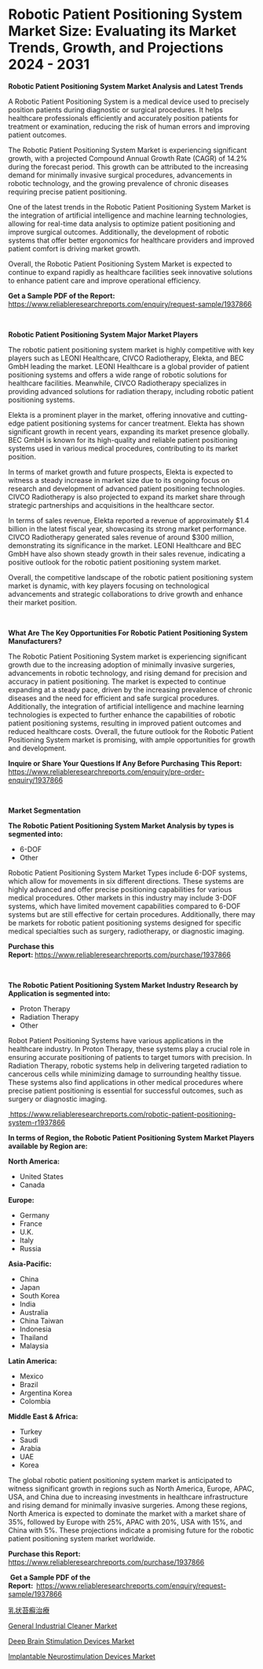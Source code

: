 <p><h1>Robotic Patient Positioning System Market Size: Evaluating its Market Trends, Growth, and Projections 2024 - 2031</h1></p><p><strong>Robotic Patient Positioning System Market Analysis and Latest Trends</strong></p>
<p><p>A Robotic Patient Positioning System is a medical device used to precisely position patients during diagnostic or surgical procedures. It helps healthcare professionals efficiently and accurately position patients for treatment or examination, reducing the risk of human errors and improving patient outcomes.</p><p>The Robotic Patient Positioning System Market is experiencing significant growth, with a projected Compound Annual Growth Rate (CAGR) of 14.2% during the forecast period. This growth can be attributed to the increasing demand for minimally invasive surgical procedures, advancements in robotic technology, and the growing prevalence of chronic diseases requiring precise patient positioning.</p><p>One of the latest trends in the Robotic Patient Positioning System Market is the integration of artificial intelligence and machine learning technologies, allowing for real-time data analysis to optimize patient positioning and improve surgical outcomes. Additionally, the development of robotic systems that offer better ergonomics for healthcare providers and improved patient comfort is driving market growth.</p><p>Overall, the Robotic Patient Positioning System Market is expected to continue to expand rapidly as healthcare facilities seek innovative solutions to enhance patient care and improve operational efficiency.</p></p>
<p><strong>Get a Sample PDF of the Report:&nbsp;</strong> <a href="https://www.reliableresearchreports.com/enquiry/request-sample/1937866">https://www.reliableresearchreports.com/enquiry/request-sample/1937866</a></p>
<p>&nbsp;</p>
<p><strong>Robotic Patient Positioning System Major Market Players</strong></p>
<p><p>The robotic patient positioning system market is highly competitive with key players such as LEONI Healthcare, CIVCO Radiotherapy, Elekta, and BEC GmbH leading the market. LEONI Healthcare is a global provider of patient positioning systems and offers a wide range of robotic solutions for healthcare facilities. Meanwhile, CIVCO Radiotherapy specializes in providing advanced solutions for radiation therapy, including robotic patient positioning systems.</p><p>Elekta is a prominent player in the market, offering innovative and cutting-edge patient positioning systems for cancer treatment. Elekta has shown significant growth in recent years, expanding its market presence globally. BEC GmbH is known for its high-quality and reliable patient positioning systems used in various medical procedures, contributing to its market position.</p><p>In terms of market growth and future prospects, Elekta is expected to witness a steady increase in market size due to its ongoing focus on research and development of advanced patient positioning technologies. CIVCO Radiotherapy is also projected to expand its market share through strategic partnerships and acquisitions in the healthcare sector.</p><p>In terms of sales revenue, Elekta reported a revenue of approximately $1.4 billion in the latest fiscal year, showcasing its strong market performance. CIVCO Radiotherapy generated sales revenue of around $300 million, demonstrating its significance in the market. LEONI Healthcare and BEC GmbH have also shown steady growth in their sales revenue, indicating a positive outlook for the robotic patient positioning system market.</p><p>Overall, the competitive landscape of the robotic patient positioning system market is dynamic, with key players focusing on technological advancements and strategic collaborations to drive growth and enhance their market position.</p></p>
<p>&nbsp;</p>
<p><strong>What Are The Key Opportunities For Robotic Patient Positioning System Manufacturers?</strong></p>
<p><p>The Robotic Patient Positioning System market is experiencing significant growth due to the increasing adoption of minimally invasive surgeries, advancements in robotic technology, and rising demand for precision and accuracy in patient positioning. The market is expected to continue expanding at a steady pace, driven by the increasing prevalence of chronic diseases and the need for efficient and safe surgical procedures. Additionally, the integration of artificial intelligence and machine learning technologies is expected to further enhance the capabilities of robotic patient positioning systems, resulting in improved patient outcomes and reduced healthcare costs. Overall, the future outlook for the Robotic Patient Positioning System market is promising, with ample opportunities for growth and development.</p></p>
<p><strong>Inquire or Share Your Questions If Any Before Purchasing This Report:</strong> <a href="https://www.reliableresearchreports.com/enquiry/pre-order-enquiry/1937866">https://www.reliableresearchreports.com/enquiry/pre-order-enquiry/1937866</a></p>
<p>&nbsp;</p>
<p><strong>Market Segmentation</strong></p>
<p><strong>The Robotic Patient Positioning System Market Analysis by types is segmented into:</strong></p>
<p><ul><li>6-DOF</li><li>Other</li></ul></p>
<p><p>Robotic Patient Positioning System Market Types include 6-DOF systems, which allow for movements in six different directions. These systems are highly advanced and offer precise positioning capabilities for various medical procedures. Other markets in this industry may include 3-DOF systems, which have limited movement capabilities compared to 6-DOF systems but are still effective for certain procedures. Additionally, there may be markets for robotic patient positioning systems designed for specific medical specialties such as surgery, radiotherapy, or diagnostic imaging.</p></p>
<p><strong>Purchase this Report:&nbsp;</strong><a href="https://www.reliableresearchreports.com/purchase/1937866">https://www.reliableresearchreports.com/purchase/1937866</a></p>
<p>&nbsp;</p>
<p><strong>The Robotic Patient Positioning System Market Industry Research by Application is segmented into:</strong></p>
<p><ul><li>Proton Therapy</li><li>Radiation Therapy</li><li>Other</li></ul></p>
<p><p>Robot Patient Positioning Systems have various applications in the healthcare industry. In Proton Therapy, these systems play a crucial role in ensuring accurate positioning of patients to target tumors with precision. In Radiation Therapy, robotic systems help in delivering targeted radiation to cancerous cells while minimizing damage to surrounding healthy tissue. These systems also find applications in other medical procedures where precise patient positioning is essential for successful outcomes, such as surgery or diagnostic imaging.</p></p>
<p><a href="https://www.reliableresearchreports.com/robotic-patient-positioning-system-r1937866">&nbsp;https://www.reliableresearchreports.com/robotic-patient-positioning-system-r1937866</a></p>
<p><strong>In terms of Region, the Robotic Patient Positioning System Market Players available by Region are:</strong></p>
<p>
    <p> <strong> North America: </strong>
        <ul>
            <li>United States</li>
            <li>Canada</li>
        </ul>
        </p> 
    <p> <strong> Europe: </strong>
        <ul>
            <li>Germany</li>
            <li>France</li>
            <li>U.K.</li>
            <li>Italy</li>
            <li>Russia</li>
        </ul>
        </p> 
    <p> <strong> Asia-Pacific: </strong>
        <ul>
            <li>China</li>
            <li>Japan</li>
            <li>South Korea</li>
            <li>India</li>
            <li>Australia</li>
            <li>China Taiwan</li>
            <li>Indonesia</li>
            <li>Thailand</li>
            <li>Malaysia</li>
        </ul>
        </p> 
    <p> <strong> Latin America: </strong>
        <ul>
            <li>Mexico</li>
            <li>Brazil</li>
            <li>Argentina Korea</li>
            <li>Colombia</li>
        </ul>
        </p> 
    <p> <strong> Middle East & Africa: </strong>
        <ul>
            <li>Turkey</li>
            <li>Saudi</li>
            <li>Arabia</li>
            <li>UAE</li>
            <li>Korea</li>
        </ul>
    </p>
    </p>
<p><p>The global robotic patient positioning system market is anticipated to witness significant growth in regions such as North America, Europe, APAC, USA, and China due to increasing investments in healthcare infrastructure and rising demand for minimally invasive surgeries. Among these regions, North America is expected to dominate the market with a market share of 35%, followed by Europe with 25%, APAC with 20%, USA with 15%, and China with 5%. These projections indicate a promising future for the robotic patient positioning system market worldwide.</p></p>
<p><strong>Purchase this Report: </strong><a href="https://www.reliableresearchreports.com/purchase/1937866">https://www.reliableresearchreports.com/purchase/1937866</a></p>
<p>&nbsp;<strong>Get a Sample PDF of the Report:&nbsp;&nbsp;</strong><a href="https://www.reliableresearchreports.com/enquiry/request-sample/1937866">https://www.reliableresearchreports.com/enquiry/request-sample/1937866</a></p>
<p><strong></strong></p>
<p><p><a href="https://github.com/DemarcusKuhlman/Market-Research-Report-List-1/blob/main/407648251264.md">乳状苔癬治療</a></p><p><a href="https://issuu.com/reportprime-2/docs/general-industrial-cleaner-market-size-2030.pptx">General Industrial Cleaner Market</a></p><p><a href="https://www.linkedin.com/pulse/deep-brain-stimulation-devices-market-key-successful-business-cgn6e?trackingId=ZdypiJVZqBOU4Be62sLu8w%3D%3D">Deep Brain Stimulation Devices Market</a></p><p><a href="https://www.linkedin.com/pulse/implantable-neurostimulation-devices-market-competitive-analysis-0g5qe?trackingId=1%2F%2BBTnNoO6yUt16atlHkHg%3D%3D">Implantable Neurostimulation Devices Market</a></p></p>
